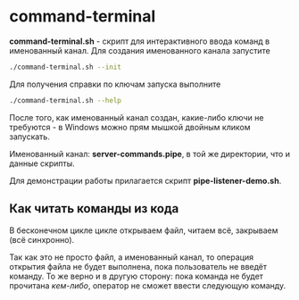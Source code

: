 # command-terminal

**command-terminal.sh** - скрипт для интерактивного ввода команд в именованный канал.
Для создания именованного канала запустите
```bash
./command-terminal.sh --init
```

Для получения справки по ключам запуска выполните
```bash
./command-terminal.sh --help
```

После того, как именованный канал создан, какие-либо ключи не требуются - в Windows можно прям мышкой двойным кликом запускать.

Именованный канал: **server-commands.pipe**, в той же директории, что и данные скрипты.

Для демонстрации работы прилагается скрипт **pipe-listener-demo.sh**.

## Как читать команды из кода
В бесконечном цикле цикле открываем файл, читаем всё, закрываем (всё синхронно).

Так как это не просто файл, а именованный канал, то операция открытия файла не будет выполнена, пока пользователь не введёт команду. То же верно и в другую сторону: пока команда не будет прочитана *кем-либо*, оператор не сможет ввести следующую команду.
